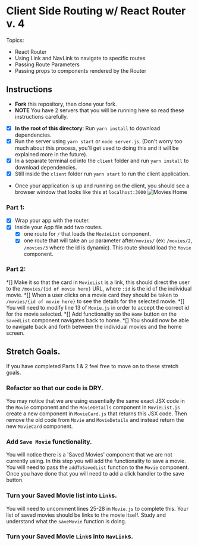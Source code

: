 # Client Side Routing w/ React Router v. 4

Topics:

* React Router
* Using Link and NavLink to navigate to specific routes
* Passing Route Parameters
* Passing props to components rendered by the Router

## Instructions

* **Fork** this repository, then clone your fork.
* **NOTE** You have 2 servers that you will be running here so read these instructions carefully.
*[x] **In the root of this directory**: Run `yarn install` to download dependencies.
*[x] Run the server using `yarn start` or `node server.js`. (Don't worry too much about this process, you'll get used to doing this and it will be explained more in the future).
*[x] In a separate terminal cd into the `client` folder and run `yarn install` to download dependencies.
*[x] Still inside the `client` folder run `yarn start` to run the client application.

* Once your application is up and running on the client, you should see a browser window that looks like this at `localhost:3000`
  ![Movies Home](https://ibin.co/3xhmmHVl9BKF.png)

### Part 1:

*[x] Wrap your app with the router.
*[x] Inside your App file add two routes.
  *[x] one route for `/` that loads the `MovieList` component.
  *[x] one route that will take an `id` parameter after`/movies/` (ex: `/movies/2`, `/movies/3` where the id is dynamic). This route should load the `Movie` component.

### Part 2:

*[] Make it so that the card in `MovieList` is a link, this should direct the user to the `/movies/{id of movie here}` URL, where `:id` is the id of the individual movie.
*[] When a user clicks on a movie card they should be taken to `/movies/{id of movie here}` to see the details for the selected movie.
*[] You will need to modify line 13 of `Movie.js` in order to accept the correct id for the movie selected.
*[] Add functionality so the `Home` button on the `SavedList` component navigates back to home.
*[] You should now be able to navigate back and forth between the individual movies and the home screen.

## Stretch Goals.

If you have completed Parts 1 & 2 feel free to move on to these stretch goals.

### Refactor so that our code is DRY.

You may notice that we are using essentially the same exact JSX code in the `Movie` component and the `MovieDetails` component in `MovieList.js` create a new component in `MovieCard.js` that returns this JSX code. Then remove the old code from `Movie` and `MovieDetails` and instead return the new `MovieCard` component.

### Add `Save Movie` functionality.

You will notice there is a 'Saved Movies' component that we are not currently using. In this step you will add the functionality to save a movie. You will need to pass the `addToSavedList` function to the `Movie` component. Once you have done that you will need to add a click handler to the save button.

### Turn your Saved Movie list into `Link`s.

You will need to uncomment lines 25-28 in `Movie.js` to complete this. Your list of saved movies should be links to the movie itself. Study and understand what the `saveMovie` function is doing.

### Turn your Saved Movie `Link`s into `NavLink`s.
